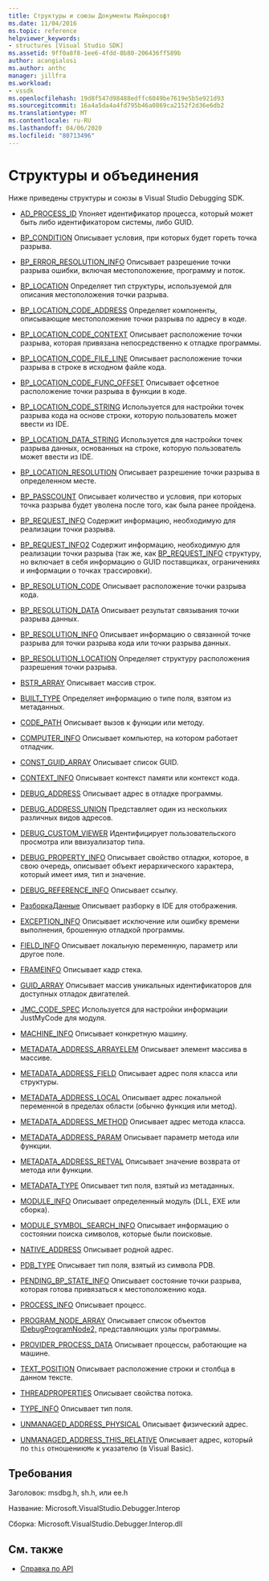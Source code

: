 ```yaml
---
title: Структуры и союзы Документы Майкрософт
ms.date: 11/04/2016
ms.topic: reference
helpviewer_keywords:
- structures [Visual Studio SDK]
ms.assetid: 9ff0a8f8-1ee6-4fdd-8b80-206436ff589b
author: acangialosi
ms.author: anthc
manager: jillfra
ms.workload:
- vssdk
ms.openlocfilehash: 19d8f547d98488edffc6049be7619e5b5e921d93
ms.sourcegitcommit: 16a4a5da4a4fd795b46a0869ca2152f2d36e6db2
ms.translationtype: MT
ms.contentlocale: ru-RU
ms.lasthandoff: 04/06/2020
ms.locfileid: "80713496"
---
```

# <a name="structures-and-unions"></a>Структуры и объединения
Ниже приведены структуры и союзы в Visual Studio Debugging SDK.

- [AD_PROCESS_ID](../../../extensibility/debugger/reference/ad-process-id.md) Упоняет идентификатор процесса, который может быть либо идентификатором системы, либо GUID.

- [BP_CONDITION](../../../extensibility/debugger/reference/bp-condition.md) Описывает условия, при которых будет гореть точка разрыва.

- [BP_ERROR_RESOLUTION_INFO](../../../extensibility/debugger/reference/bp-error-resolution-info.md) Описывает разрешение точки разрыва ошибки, включая местоположение, программу и поток.

- [BP_LOCATION](../../../extensibility/debugger/reference/bp-location.md) Определяет тип структуры, используемой для описания местоположения точки разрыва.

- [BP_LOCATION_CODE_ADDRESS](../../../extensibility/debugger/reference/bp-location-code-address.md) Определяет компоненты, описывающие местоположение точки разрыва по адресу в коде.

- [BP_LOCATION_CODE_CONTEXT](../../../extensibility/debugger/reference/bp-location-code-context.md) Описывает расположение точки разрыва, которая привязана непосредственно к отладке программы.

- [BP_LOCATION_CODE_FILE_LINE](../../../extensibility/debugger/reference/bp-location-code-file-line.md) Описывает расположение точки разрыва в строке в исходном файле кода.

- [BP_LOCATION_CODE_FUNC_OFFSET](../../../extensibility/debugger/reference/bp-location-code-func-offset.md) Описывает офсетное расположение точки разрыва в функции в коде.

- [BP_LOCATION_CODE_STRING](../../../extensibility/debugger/reference/bp-location-code-string.md) Используется для настройки точек разрыва кода на основе строки, которую пользователь может ввести из IDE.

- [BP_LOCATION_DATA_STRING](../../../extensibility/debugger/reference/bp-location-data-string.md) Используется для настройки точек разрыва данных, основанных на строке, которую пользователь может ввести из IDE.

- [BP_LOCATION_RESOLUTION](../../../extensibility/debugger/reference/bp-location-resolution.md) Описывает разрешение точки разрыва в определенном месте.

- [BP_PASSCOUNT](../../../extensibility/debugger/reference/bp-passcount.md) Описывает количество и условия, при которых точка разрыва будет уволена после того, как была ранее пройдена.

- [BP_REQUEST_INFO](../../../extensibility/debugger/reference/bp-request-info.md) Содержит информацию, необходимую для реализации точки разрыва.

- [BP_REQUEST_INFO2](../../../extensibility/debugger/reference/bp-request-info2.md) Содержит информацию, необходимую для реализации точки разрыва (так же, как [BP_REQUEST_INFO](../../../extensibility/debugger/reference/bp-request-info.md) структуру, но включает в себя информацию о GUID поставщиках, ограничениях и информации о точках трассировки).

- [BP_RESOLUTION_CODE](../../../extensibility/debugger/reference/bp-resolution-code.md) Описывает расположение точки разрыва кода.

- [BP_RESOLUTION_DATA](../../../extensibility/debugger/reference/bp-resolution-data.md) Описывает результат связывания точки разрыва данных.

- [BP_RESOLUTION_INFO](../../../extensibility/debugger/reference/bp-resolution-info.md) Описывает информацию о связанной точке разрыва для точки разрыва кода или точки разрыва данных.

- [BP_RESOLUTION_LOCATION](../../../extensibility/debugger/reference/bp-resolution-location.md) Определяет структуру расположения разрешения точки разрыва.

- [BSTR_ARRAY](../../../extensibility/debugger/reference/bstr-array.md) Описывает массив строк.

- [BUILT_TYPE](../../../extensibility/debugger/reference/built-type.md) Определяет информацию о типе поля, взятом из метаданных.

- [CODE_PATH](../../../extensibility/debugger/reference/code-path.md) Описывает вызов к функции или методу.

- [COMPUTER_INFO](../../../extensibility/debugger/reference/computer-info.md) Описывает компьютер, на котором работает отладчик.

- [CONST_GUID_ARRAY](../../../extensibility/debugger/reference/const-guid-array.md) Описывает список GUID.

- [CONTEXT_INFO](../../../extensibility/debugger/reference/context-info.md) Описывает контекст памяти или контекст кода.

- [DEBUG_ADDRESS](../../../extensibility/debugger/reference/debug-address.md) Описывает адрес в отладке программы.

- [DEBUG_ADDRESS_UNION](../../../extensibility/debugger/reference/debug-address-union.md) Представляет один из нескольких различных видов адресов.

- [DEBUG_CUSTOM_VIEWER](../../../extensibility/debugger/reference/debug-custom-viewer.md) Идентифицирует пользовательского просмотра или ввизуализатор типа.

- [DEBUG_PROPERTY_INFO](../../../extensibility/debugger/reference/debug-property-info.md) Описывает свойство отладки, которое, в свою очередь, описывает объект иерархического характера, который имеет имя, тип и значение.

- [DEBUG_REFERENCE_INFO](../../../extensibility/debugger/reference/debug-reference-info.md) Описывает ссылку.

- [РазборкаДанные](../../../extensibility/debugger/reference/disassemblydata.md) Описывает разборку в IDE для отображения.

- [EXCEPTION_INFO](../../../extensibility/debugger/reference/exception-info.md) Описывает исключение или ошибку времени выполнения, брошенную отладкой программы.

- [FIELD_INFO](../../../extensibility/debugger/reference/field-info.md) Описывает локальную переменную, параметр или другое поле.

- [FRAMEINFO](../../../extensibility/debugger/reference/frameinfo.md) Описывает кадр стека.

- [GUID_ARRAY](../../../extensibility/debugger/reference/guid-array.md) Описывает массив уникальных идентификаторов для доступных отладок двигателей.

- [JMC_CODE_SPEC](../../../extensibility/debugger/reference/jmc-code-spec.md) Используется для настройки информации JustMyCode для модуля.

- [MACHINE_INFO](../../../extensibility/debugger/reference/machine-info.md) Описывает конкретную машину.

- [METADATA_ADDRESS_ARRAYELEM](../../../extensibility/debugger/reference/metadata-address-arrayelem.md) Описывает элемент массива в массиве.

- [METADATA_ADDRESS_FIELD](../../../extensibility/debugger/reference/metadata-address-field.md) Описывает адрес поля класса или структуры.

- [METADATA_ADDRESS_LOCAL](../../../extensibility/debugger/reference/metadata-address-local.md) Описывает адрес локальной переменной в пределах области (обычно функция или метод).

- [METADATA_ADDRESS_METHOD](../../../extensibility/debugger/reference/metadata-address-method.md) Описывает адрес метода класса.

- [METADATA_ADDRESS_PARAM](../../../extensibility/debugger/reference/metadata-address-param.md) Описывает параметр метода или функции.

- [METADATA_ADDRESS_RETVAL](../../../extensibility/debugger/reference/metadata-address-retval.md) Описывает значение возврата от метода или функции.

- [METADATA_TYPE](../../../extensibility/debugger/reference/metadata-type.md) Описывает тип поля, взятый из метаданных.

- [MODULE_INFO](../../../extensibility/debugger/reference/module-info.md) Описывает определенный модуль (DLL, EXE или сборка).

- [MODULE_SYMBOL_SEARCH_INFO](../../../extensibility/debugger/reference/module-symbol-search-info.md) Описывает информацию о состоянии поиска символов, которые были поисковые.

- [NATIVE_ADDRESS](../../../extensibility/debugger/reference/native-address.md) Описывает родной адрес.

- [PDB_TYPE](../../../extensibility/debugger/reference/pdb-type.md) Описывает тип поля, взятый из символа PDB.

- [PENDING_BP_STATE_INFO](../../../extensibility/debugger/reference/pending-bp-state-info.md) Описывает состояние точки разрыва, которая готова привязаться к местоположению кода.

- [PROCESS_INFO](../../../extensibility/debugger/reference/process-info.md) Описывает процесс.

- [PROGRAM_NODE_ARRAY](../../../extensibility/debugger/reference/program-node-array.md) Описывает список объектов [IDebugProgramNode2,](../../../extensibility/debugger/reference/idebugprogramnode2.md) представляющих узлы программы.

- [PROVIDER_PROCESS_DATA](../../../extensibility/debugger/reference/provider-process-data.md) Описывает процессы, работающие на машине.

- [TEXT_POSITION](../../../extensibility/debugger/reference/text-position.md) Описывает расположение строки и столбца в данном тексте.

- [THREADPROPERTIES](../../../extensibility/debugger/reference/threadproperties.md) Описывает свойства потока.

- [TYPE_INFO](../../../extensibility/debugger/reference/type-info.md) Описывает тип поля.

- [UNMANAGED_ADDRESS_PHYSICAL](../../../extensibility/debugger/reference/unmanaged-address-physical.md) Описывает физический адрес.

- [UNMANAGED_ADDRESS_THIS_RELATIVE](../../../extensibility/debugger/reference/unmanaged-address-this-relative.md) Описывает адрес, который по `this` отношению`Me` к указателю (в Visual Basic).

## <a name="requirements"></a>Требования
 Заголовок: msdbg.h, sh.h, или ee.h

 Название: Microsoft.VisualStudio.Debugger.Interop

 Сборка: Microsoft.VisualStudio.Debugger.Interop.dll

## <a name="see-also"></a>См. также
- [Справка по API](../../../extensibility/debugger/reference/api-reference-visual-studio-debugging.md)
